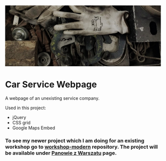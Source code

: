 <p align="center">
  <img src="https://raw.githubusercontent.com/wroclawianka/car-service-webpage/master/workshop.jpg"/>
</p>

# Car Service Webpage

A webpage of an unexisting service company. 

Used in this project: 
- jQuery
- CSS grid
- Google Maps Embed

### To see my newer project which I am doing for an existing workshop go to [workshop-modern](https://github.com/wroclawianka/workshop-modern) repository. The project will be available under [Panowie z Warszatu](http://panowiezwarsztatu.pl/) page. 
